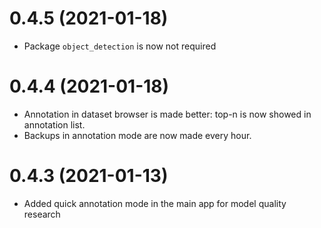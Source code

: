 # 0.4.5 (2021-01-18)
- Package `object_detection` is now not required

# 0.4.4 (2021-01-18)
- Annotation in dataset browser is made better: top-n is now showed in annotation list.
- Backups in annotation mode are now made every hour. 

# 0.4.3 (2021-01-13)
- Added quick annotation mode in the main app for model quality research
